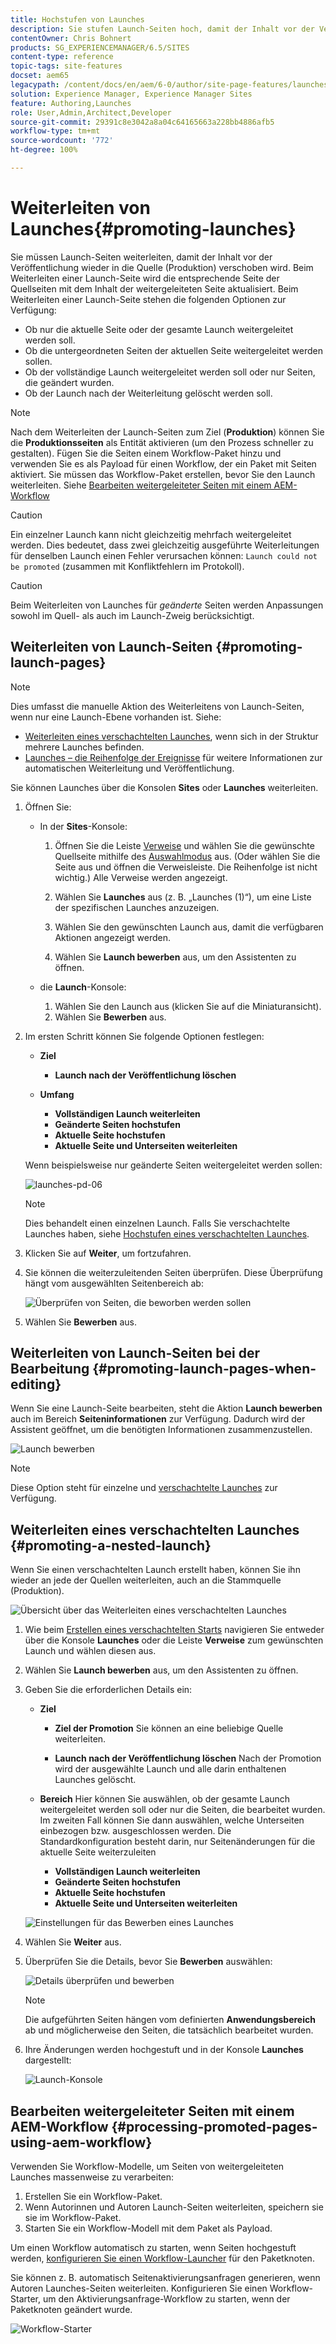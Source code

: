 ```yaml
---
title: Hochstufen von Launches
description: Sie stufen Launch-Seiten hoch, damit der Inhalt vor der Veröffentlichung wieder in die Quelle (Produktion) verschoben wird.
contentOwner: Chris Bohnert
products: SG_EXPERIENCEMANAGER/6.5/SITES
content-type: reference
topic-tags: site-features
docset: aem65
legacypath: /content/docs/en/aem/6-0/author/site-page-features/launches
solution: Experience Manager, Experience Manager Sites
feature: Authoring,Launches
role: User,Admin,Architect,Developer
source-git-commit: 29391c8e3042a8a04c64165663a228bb4886afb5
workflow-type: tm+mt
source-wordcount: '772'
ht-degree: 100%

---
```


# Weiterleiten von Launches{#promoting-launches}

Sie müssen Launch-Seiten weiterleiten, damit der Inhalt vor der Veröffentlichung wieder in die Quelle (Produktion) verschoben wird. Beim Weiterleiten einer Launch-Seite wird die entsprechende Seite der Quellseiten mit dem Inhalt der weitergeleiteten Seite aktualisiert. Beim Weiterleiten einer Launch-Seite stehen die folgenden Optionen zur Verfügung:

* Ob nur die aktuelle Seite oder der gesamte Launch weitergeleitet werden soll.
* Ob die untergeordneten Seiten der aktuellen Seite weitergeleitet werden sollen.
* Ob der vollständige Launch weitergeleitet werden soll oder nur Seiten, die geändert wurden.
* Ob der Launch nach der Weiterleitung gelöscht werden soll.

>[!NOTE]
>
>Nach dem Weiterleiten der Launch-Seiten zum Ziel (**Produktion**) können Sie die **Produktionsseiten** als Entität aktivieren (um den Prozess schneller zu gestalten). Fügen Sie die Seiten einem Workflow-Paket hinzu und verwenden Sie es als Payload für einen Workflow, der ein Paket mit Seiten aktiviert. Sie müssen das Workflow-Paket erstellen, bevor Sie den Launch weiterleiten. Siehe [Bearbeiten weitergeleiteter Seiten mit einem AEM-Workflow ](#processing-promoted-pages-using-aem-workflow)

>[!CAUTION]
>
>Ein einzelner Launch kann nicht gleichzeitig mehrfach weitergeleitet werden. Dies bedeutet, dass zwei gleichzeitig ausgeführte Weiterleitungen für denselben Launch einen Fehler verursachen können: `Launch could not be promoted` (zusammen mit Konfliktfehlern im Protokoll).

>[!CAUTION]
>
>Beim Weiterleiten von Launches für *geänderte* Seiten werden Anpassungen sowohl im Quell- als auch im Launch-Zweig berücksichtigt.

## Weiterleiten von Launch-Seiten {#promoting-launch-pages}

>[!NOTE]
>
>Dies umfasst die manuelle Aktion des Weiterleitens von Launch-Seiten, wenn nur eine Launch-Ebene vorhanden ist. Siehe:
>
>* [Weiterleiten eines verschachtelten Launches](#promoting-a-nested-launch), wenn sich in der Struktur mehrere Launches befinden.
>* [Launches – die Reihenfolge der Ereignisse](/help/sites-authoring/launches.md#launches-the-order-of-events) für weitere Informationen zur automatischen Weiterleitung und Veröffentlichung.
>

Sie können Launches über die Konsolen **Sites** oder **Launches** weiterleiten.

1. Öffnen Sie:

   * In der **Sites**-Konsole:

      1. Öffnen Sie die Leiste [Verweise](/help/sites-authoring/author-environment-tools.md#showingpagereferences) und wählen Sie die gewünschte Quellseite mithilfe des [Auswahlmodus](/help/sites-authoring/basic-handling.md) aus. (Oder wählen Sie die Seite aus und öffnen die Verweisleiste. Die Reihenfolge ist nicht wichtig.) Alle Verweise werden angezeigt.

      1. Wählen Sie **Launches** aus (z. B. „Launches (1)“), um eine Liste der spezifischen Launches anzuzeigen.
      1. Wählen Sie den gewünschten Launch aus, damit die verfügbaren Aktionen angezeigt werden.
      1. Wählen Sie **Launch bewerben** aus, um den Assistenten zu öffnen.

   * die **Launch**-Konsole:

      1. Wählen Sie den Launch aus (klicken Sie auf die Miniaturansicht).
      1. Wählen Sie **Bewerben** aus.

1. Im ersten Schritt können Sie folgende Optionen festlegen:

   * **Ziel**

      * **Launch nach der Veröffentlichung löschen**

   * **Umfang**

      * **Vollständigen Launch weiterleiten**
      * **Geänderte Seiten hochstufen**
      * **Aktuelle Seite hochstufen**
      * **Aktuelle Seite und Unterseiten weiterleiten**

   Wenn beispielsweise nur geänderte Seiten weitergeleitet werden sollen:

   ![launches-pd-06](assets/launches-pd-06.png)

   >[!NOTE]
   >
   >Dies behandelt einen einzelnen Launch. Falls Sie verschachtelte Launches haben, siehe [Hochstufen eines verschachtelten Launches](#promoting-a-nested-launch).

1. Klicken Sie auf **Weiter**, um fortzufahren.
1. Sie können die weiterzuleitenden Seiten überprüfen. Diese Überprüfung hängt vom ausgewählten Seitenbereich ab:

   ![Überprüfen von Seiten, die beworben werden sollen](assets/chlimage_1-102.png)

1. Wählen Sie **Bewerben** aus.

## Weiterleiten von Launch-Seiten bei der Bearbeitung {#promoting-launch-pages-when-editing}

Wenn Sie eine Launch-Seite bearbeiten, steht die Aktion **Launch bewerben** auch im Bereich **Seiteninformationen** zur Verfügung. Dadurch wird der Assistent geöffnet, um die benötigten Informationen zusammenzustellen.

![Launch bewerben](assets/chlimage_1-103.png)

>[!NOTE]
>
>Diese Option steht für einzelne und [verschachtelte Launches](#promoting-a-nested-launch) zur Verfügung.

## Weiterleiten eines verschachtelten Launches {#promoting-a-nested-launch}

Wenn Sie einen verschachtelten Launch erstellt haben, können Sie ihn wieder an jede der Quellen weiterleiten, auch an die Stammquelle (Produktion).

![Übersicht über das Weiterleiten eines verschachtelten Launches](assets/chlimage_1-104.png)

1. Wie beim [Erstellen eines verschachtelten Starts](#creatinganestedlaunchlaunchwithinalaunch) navigieren Sie entweder über die Konsole **Launches** oder die Leiste **Verweise** zum gewünschten Launch und wählen diesen aus.
1. Wählen Sie **Launch bewerben** aus, um den Assistenten zu öffnen.

1. Geben Sie die erforderlichen Details ein:

   * **Ziel**

      * **Ziel der Promotion** Sie können an eine beliebige Quelle weiterleiten.

      * **Launch nach der Veröffentlichung löschen** Nach der Promotion wird der ausgewählte Launch und alle darin enthaltenen Launches gelöscht.

   * **Bereich** Hier können Sie auswählen, ob der gesamte Launch weitergeleitet werden soll oder nur die Seiten, die bearbeitet wurden. Im zweiten Fall können Sie dann auswählen, welche Unterseiten einbezogen bzw. ausgeschlossen werden. Die Standardkonfiguration besteht darin, nur Seitenänderungen für die aktuelle Seite weiterzuleiten 

      * **Vollständigen Launch weiterleiten**
      * **Geänderte Seiten hochstufen**
      * **Aktuelle Seite hochstufen**
      * **Aktuelle Seite und Unterseiten weiterleiten**

   ![Einstellungen für das Bewerben eines Launches](assets/chlimage_1-105.png)

1. Wählen Sie **Weiter** aus.
1. Überprüfen Sie die Details, bevor Sie **Bewerben** auswählen:

   ![Details überprüfen und bewerben](assets/chlimage_1-106.png)

   >[!NOTE]
   >
   >Die aufgeführten Seiten hängen vom definierten **Anwendungsbereich** ab und möglicherweise den Seiten, die tatsächlich bearbeitet wurden.

1. Ihre Änderungen werden hochgestuft und in der Konsole **Launches** dargestellt:

   ![Launch-Konsole](assets/chlimage_1-107.png)

## Bearbeiten weitergeleiteter Seiten mit einem AEM-Workflow {#processing-promoted-pages-using-aem-workflow}

Verwenden Sie Workflow-Modelle, um Seiten von weitergeleiteten Launches massenweise zu verarbeiten:

1. Erstellen Sie ein Workflow-Paket.
1. Wenn Autorinnen und Autoren Launch-Seiten weiterleiten, speichern sie sie im Workflow-Paket.
1. Starten Sie ein Workflow-Modell mit dem Paket als Payload.

Um einen Workflow automatisch zu starten, wenn Seiten hochgestuft werden, [konfigurieren Sie einen Workflow-Launcher](/help/sites-administering/workflows-starting.md#workflows-launchers) für den Paketknoten.

Sie können z. B. automatisch Seitenaktivierungsanfragen generieren, wenn Autoren Launches-Seiten weiterleiten. Konfigurieren Sie einen Workflow-Starter, um den Aktivierungsanfrage-Workflow zu starten, wenn der Paketknoten geändert wurde.

![Workflow-Starter](assets/chlimage_1-108.png)
